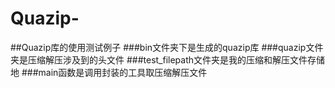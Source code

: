# Quazip-
##Quazip库的使用测试例子
###bin文件夹下是生成的quazip库
###quazip文件夹是压缩解压涉及到的头文件
###test_filepath文件夹是我的压缩和解压文件存储地
###main函数是调用封装的工具取压缩解压文件

